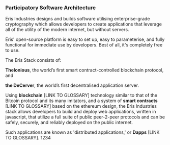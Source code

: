 ### Participatory Software Architecture

Eris Industries designs and builds software utilising enterprise-grade cryptography which allows developers to create applications that leverage all of the utility of the modern internet, but without servers.

Eris' open-source platform is easy to set up, easy to parameterise, and fully functional for immediate use by developers. Best of all, it's completely free to use.

The Eris Stack consists of:

**Thelonious**, the world’s first smart contract-controlled blockchain protocol, and

**the DeCerver**, the world’s first decentralised application server.

Using **blockchain** [LINK TO GLOSSARY] technology similar to that of the Bitcoin protocol and its many imitators, and a system of **smart contracts** [LINK TO GLOSSARY] based on the ethereum design, the Eris Industries stack allows developers to build and deploy web applications, written in javascript, that utilize a full suite of public peer-2-peer protocols and can be safely, securely, and reliably deployed on the public internet.

Such applications are known as 'distributed applications,' or **Dapps** [LINK TO GLOSSARY]. 1234
